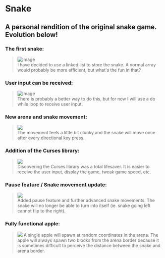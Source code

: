 # Snake
## A personal rendition of the original snake game. Evolution below!

### The first snake:  
> ![image](https://user-images.githubusercontent.com/56971161/115440100-39c7f600-a1c4-11eb-8ef0-8f3e4b17caba.png)  
> I have decided to use a linked list to store the snake. A normal array would probably be more efficient, but what's the fun in that?  
  
### User input can be received:  
> ![image](https://user-images.githubusercontent.com/56971161/116749477-dacd6280-a9b5-11eb-949f-b446b3255688.png)  
> There is probably a better way to do this, but for now I will use a do while loop to receive user input.
  
### New arena and snake movement:  
> ![](https://i.gyazo.com/257cd6934a3d632a93a4aea25b93013d.gif)  
> The movement feels a little bit clunky and the snake will move once after every directional key press.

### Addition of the Curses library:  
> ![](https://i.gyazo.com/aaf138ec6463615af6cb9418bf5bc426.gif)  
> Discovering the Curses library was a total lifesaver. It is easier to receive the user input, display the game, tweak game speed, etc. 

### Pause feature / Snake movement update:  
> ![](https://i.gyazo.com/c659a263532e68554ae4f5242f1330de.gif)  
> Added pause feature and further advanced snake movements. The snake will no longer be able to turn into itself (ie. snake going left cannot flip to the right).  

### Fully functional apple:
> ![](https://i.gyazo.com/a57b3f992313b95af12c1c0f12123f3a.gif)
> A single apple will spawn at random coordinates in the arena. The apple will always spawn two blocks from the arena border because it is sometimes difficult to perceive the distance between the snake and arena border.  
